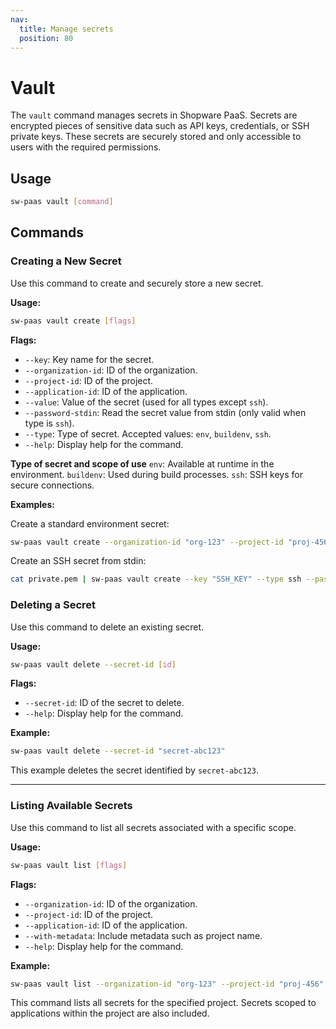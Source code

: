 ```yaml
---
nav:
  title: Manage secrets
  position: 80
---
```


# Vault

The `vault` command manages secrets in Shopware PaaS. Secrets are encrypted pieces of sensitive data such as API keys, credentials, or SSH private keys. These secrets are securely stored and only accessible to users with the required permissions.

## Usage

```sh
sw-paas vault [command]
```

## Commands

### Creating a New Secret

Use this command to create and securely store a new secret.

**Usage:**

```sh
sw-paas vault create [flags]
```

**Flags:**

- `--key`: Key name for the secret.
- `--organization-id`: ID of the organization.
- `--project-id`: ID of the project.
- `--application-id`: ID of the application.
- `--value`: Value of the secret (used for all types except `ssh`).
- `--password-stdin`: Read the secret value from stdin (only valid when type is `ssh`).
- `--type`: Type of secret. Accepted values: `env`, `buildenv`, `ssh`.
- `--help`: Display help for the command.

**Type of secret and scope of use**
`env`: Available at runtime in the environment.
`buildenv`: Used during build processes.
`ssh`: SSH keys for secure connections.

**Examples:**

Create a standard environment secret:

```sh
sw-paas vault create --organization-id "org-123" --project-id "proj-456" --application-id "app-789" --key "API_KEY" --value "my-api-key" --type env
```

Create an SSH secret from stdin:

```sh
cat private.pem | sw-paas vault create --key "SSH_KEY" --type ssh --password-stdin
```

### Deleting a Secret

Use this command to delete an existing secret.

**Usage:**

```sh
sw-paas vault delete --secret-id [id]
```

**Flags:**

- `--secret-id`: ID of the secret to delete.
- `--help`: Display help for the command.

**Example:**

```sh
sw-paas vault delete --secret-id "secret-abc123"
```

This example deletes the secret identified by `secret-abc123`.

---

### Listing Available Secrets

Use this command to list all secrets associated with a specific scope.

**Usage:**

```sh
sw-paas vault list [flags]
```

**Flags:**

- `--organization-id`: ID of the organization.
- `--project-id`: ID of the project.
- `--application-id`: ID of the application.
- `--with-metadata`: Include metadata such as project name.
- `--help`: Display help for the command.

**Example:**

```sh
sw-paas vault list --organization-id "org-123" --project-id "proj-456"
```

This command lists all secrets for the specified project. Secrets scoped to applications within the project are also included.
